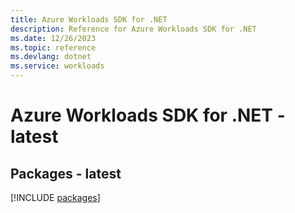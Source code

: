 ```yaml
---
title: Azure Workloads SDK for .NET
description: Reference for Azure Workloads SDK for .NET
ms.date: 12/26/2023
ms.topic: reference
ms.devlang: dotnet
ms.service: workloads
---
```

# Azure Workloads SDK for .NET - latest
## Packages - latest
[!INCLUDE [packages](workloads-index.md)]